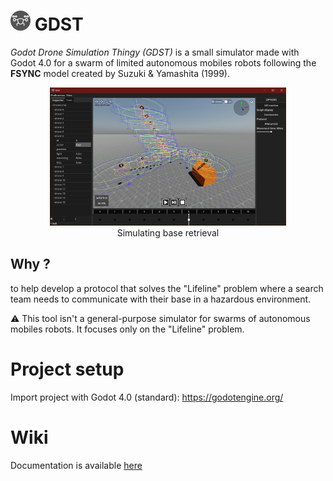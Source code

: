 # <img src="icon.png" height="32px"/> GDST

*Godot Drone Simulation Thingy (GDST)* is a small simulator made with Godot 4.0 for a swarm of limited autonomous mobiles robots following the **FSYNC** model created by Suzuki & Yamashita (1999).


<p align="center">
<img src="screenshot.jpg" width="75%"/><br>
Simulating base retrieval
</p>


## Why ?

to help develop a protocol that solves the "Lifeline" problem where a search team needs to communicate with their base in a hazardous environment.

⚠️ This tool isn't a general-purpose simulator for swarms of autonomous mobiles robots. It focuses only on the "Lifeline" problem.


# Project setup

Import project with Godot 4.0 (standard): https://godotengine.org/

# Wiki

Documentation is available [here](https://github.com/smallcluster/GDST/wiki)
